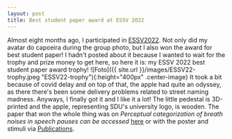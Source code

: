 ```yaml
---
layout: post
title: Best student paper award at ESSV 2022
---
```

Almost eight months ago, I participated in [ESSV2022](https://event.sdu.dk/essv2022/main).
Not only did my avatar do capoeira during the group photo, but I also won the award for best student paper!
I hadn't posted about it because I wanted to wait for the trophy and prize money to get here, so here it is:
my ESSV 2022 best student paper award trophy!
![Foto]({{ site.url }}/images/ESSV22-trophy.jpeg "ESSV22-trophy"){:height="400px" .center-image} 
It took a bit because of covid delay and on top of that, the apple had quite an odyssey, as there there's been some delivery problems related to street naming madness.
Anyways, I finally got it and I like it a lot! 
The little pedestal is 3D-printed and the apple, representing SDU's university logo, is wooden.
The paper that won the whole thing was on *Perceptual categorization of breath noises in speech pauses can be accessed* [here](https://www.essv.de/paper.php?id=1152) or with the poster and stimuli via [Publications](https://raphael-werner.github.io/publications.html).
